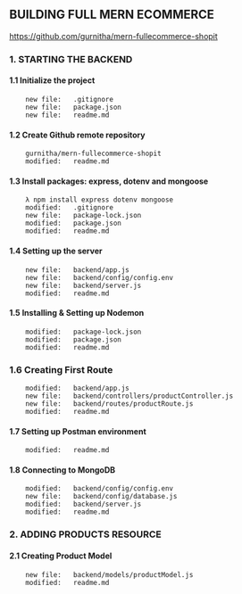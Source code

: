 ## BUILDING FULL MERN ECOMMERCE

https://github.com/gurnitha/mern-fullecommerce-shopit

### 1. STARTING THE BACKEND

#### 1.1 Initialize the project 

        new file:   .gitignore
        new file:   package.json
        new file:   readme.md

#### 1.2 Create Github remote repository

        gurnitha/mern-fullecommerce-shopit
        modified:   readme.md

#### 1.3 Install packages: express, dotenv and mongoose

		λ npm install express dotenv mongoose
        modified:   .gitignore
        new file:   package-lock.json
        modified:   package.json
        modified:   readme.md

#### 1.4 Setting up the server

        new file:   backend/app.js
        new file:   backend/config/config.env
        new file:   backend/server.js
        modified:   readme.md

#### 1.5 Installing & Setting up Nodemon

        modified:   package-lock.json
        modified:   package.json
        modified:   readme.md

### 1.6 Creating First Route

        modified:   backend/app.js
        new file:   backend/controllers/productController.js
        new file:   backend/routes/productRoute.js
        modified:   readme.md

#### 1.7 Setting up Postman environment

        modified:   readme.md

#### 1.8 Connecting to MongoDB

        modified:   backend/config/config.env
        new file:   backend/config/database.js
        modified:   backend/server.js
        modified:   readme.md

### 2. ADDING PRODUCTS RESOURCE

#### 2.1 Creating Product Model 

        new file:   backend/models/productModel.js
        modified:   readme.md





























































































































































